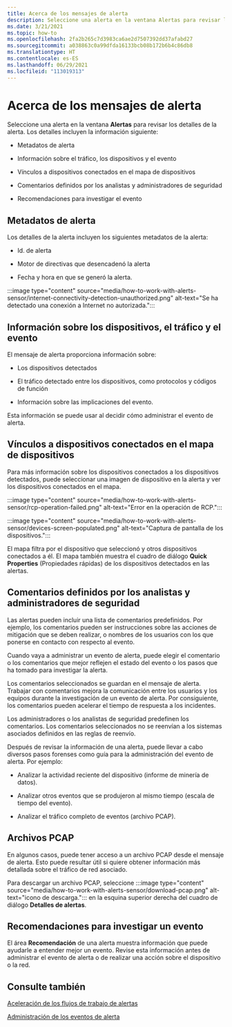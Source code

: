 ```yaml
---
title: Acerca de los mensajes de alerta
description: Seleccione una alerta en la ventana Alertas para revisar los detalles.
ms.date: 3/21/2021
ms.topic: how-to
ms.openlocfilehash: 2fa2b265c7d3983ca6ae2d7507392dd37afabd27
ms.sourcegitcommit: a038863c0a99dfda16133bcb08b172b6b4c86db8
ms.translationtype: HT
ms.contentlocale: es-ES
ms.lasthandoff: 06/29/2021
ms.locfileid: "113019313"
---
```

# <a name="about-alert-messages"></a>Acerca de los mensajes de alerta

Seleccione una alerta en la ventana **Alertas** para revisar los detalles de la alerta. Los detalles incluyen la información siguiente:

- Metadatos de alerta

- Información sobre el tráfico, los dispositivos y el evento

- Vínculos a dispositivos conectados en el mapa de dispositivos

- Comentarios definidos por los analistas y administradores de seguridad

- Recomendaciones para investigar el evento

## <a name="alert-metadata"></a>Metadatos de alerta

Los detalles de la alerta incluyen los siguientes metadatos de la alerta:

  - Id. de alerta

  - Motor de directivas que desencadenó la alerta

  - Fecha y hora en que se generó la alerta.

:::image type="content" source="media/how-to-work-with-alerts-sensor/internet-connectivity-detection-unauthorized.png" alt-text="Se ha detectado una conexión a Internet no autorizada.":::

## <a name="information-about-devices-traffic-and-the-event"></a>Información sobre los dispositivos, el tráfico y el evento

El mensaje de alerta proporciona información sobre:

  - Los dispositivos detectados

  - El tráfico detectado entre los dispositivos, como protocolos y códigos de función

  - Información sobre las implicaciones del evento.

Esta información se puede usar al decidir cómo administrar el evento de alerta.

## <a name="links-to-connected-devices-in-the-device-map"></a>Vínculos a dispositivos conectados en el mapa de dispositivos

Para más información sobre los dispositivos conectados a los dispositivos detectados, puede seleccionar una imagen de dispositivo en la alerta y ver los dispositivos conectados en el mapa.

:::image type="content" source="media/how-to-work-with-alerts-sensor/rcp-operation-failed.png" alt-text="Error en la operación de RCP.":::

:::image type="content" source="media/how-to-work-with-alerts-sensor/devices-screen-populated.png" alt-text="Captura de pantalla de los dispositivos.":::

El mapa filtra por el dispositivo que seleccionó y otros dispositivos conectados a él. El mapa también muestra el cuadro de diálogo **Quick Properties** (Propiedades rápidas) de los dispositivos detectados en las alertas.

## <a name="comments-defined-by-security-analysts-and-administrators"></a>Comentarios definidos por los analistas y administradores de seguridad 

Las alertas pueden incluir una lista de comentarios predefinidos. Por ejemplo, los comentarios pueden ser instrucciones sobre las acciones de mitigación que se deben realizar, o nombres de los usuarios con los que ponerse en contacto con respecto al evento.

Cuando vaya a administrar un evento de alerta, puede elegir el comentario o los comentarios que mejor reflejen el estado del evento o los pasos que ha tomado para investigar la alerta.

Los comentarios seleccionados se guardan en el mensaje de alerta. Trabajar con comentarios mejora la comunicación entre los usuarios y los equipos durante la investigación de un evento de alerta. Por consiguiente, los comentarios pueden acelerar el tiempo de respuesta a los incidentes.

Los administradores o los analistas de seguridad predefinen los comentarios. Los comentarios seleccionados no se reenvían a los sistemas asociados definidos en las reglas de reenvío.

Después de revisar la información de una alerta, puede llevar a cabo diversos pasos forenses como guía para la administración del evento de alerta. Por ejemplo:

- Analizar la actividad reciente del dispositivo (informe de minería de datos). 

- Analizar otros eventos que se produjeron al mismo tiempo (escala de tiempo del evento). 

- Analizar el tráfico completo de eventos (archivo PCAP).

## <a name="pcap-files"></a>Archivos PCAP

En algunos casos, puede tener acceso a un archivo PCAP desde el mensaje de alerta. Esto puede resultar útil si quiere obtener información más detallada sobre el tráfico de red asociado.

Para descargar un archivo PCAP, seleccione :::image type="content" source="media/how-to-work-with-alerts-sensor/download-pcap.png" alt-text="icono de descarga."::: en la esquina superior derecha del cuadro de diálogo **Detalles de alertas**.

## <a name="recommendations-for-investigating-an-event"></a>Recomendaciones para investigar un evento 

El área **Recomendación** de una alerta muestra información que puede ayudarle a entender mejor un evento. Revise esta información antes de administrar el evento de alerta o de realizar una acción sobre el dispositivo o la red.

## <a name="see-also"></a>Consulte también

[Aceleración de los flujos de trabajo de alertas](how-to-accelerate-alert-incident-response.md)

[Administración de los eventos de alerta](how-to-manage-the-alert-event.md)
